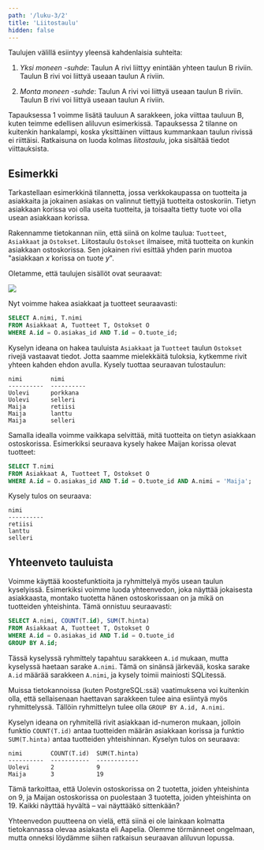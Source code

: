 ```yaml
---
path: '/luku-3/2'
title: 'Liitostaulu'
hidden: false
---
```


Taulujen välillä esiintyy yleensä kahdenlaisia suhteita:

1. _Yksi moneen -suhde_:
   Taulun A rivi liittyy enintään yhteen taulun B riviin.
   Taulun B rivi voi liittyä useaan taulun A riviin.

2. _Monta moneen -suhde_:
   Taulun A rivi voi liittyä useaan taulun B riviin.
   Taulun B rivi voi liittyä useaan taulun A riviin.

Tapauksessa 1 voimme lisätä tauluun A sarakkeen,
joka viittaa tauluun B, kuten teimme edellisen aliluvun esimerkissä.
Tapauksessa 2 tilanne on kuitenkin hankalampi,
koska yksittäinen viittaus kummankaan taulun rivissä ei riittäisi.
Ratkaisuna on luoda kolmas _liitostaulu_, joka sisältää tiedot viittauksista.

## Esimerkki

Tarkastellaan esimerkkinä tilannetta,
jossa verkkokaupassa on tuotteita ja asiakkaita
ja jokainen asiakas on valinnut tiettyjä tuotteita ostoskoriin.
Tietyn asiakkaan korissa voi olla useita tuotteita,
ja toisaalta tietty tuote voi olla usean asiakkaan korissa.

Rakennamme tietokannan niin, että siinä on kolme taulua:
`Tuotteet`, `Asiakkaat` ja `Ostokset`.
Liitostaulu `Ostokset` ilmaisee,
mitä tuotteita on kunkin asiakkaan ostoskorissa.
Sen jokainen rivi esittää yhden parin muotoa
"asiakkaan _x_ korissa on tuote _y_".

Oletamme, että taulujen sisällöt ovat seuraavat:

<img src="/taulut.png">

Nyt voimme hakea asiakkaat ja tuotteet seuraavasti:

```sql
SELECT A.nimi, T.nimi
FROM Asiakkaat A, Tuotteet T, Ostokset O
WHERE A.id = O.asiakas_id AND T.id = O.tuote_id;
```

Kyselyn ideana on hakea tauluista `Asiakkaat` ja `Tuotteet`
taulun `Ostokset` rivejä vastaavat tiedot.
Jotta saamme mielekkäitä tuloksia,
kytkemme rivit yhteen kahden ehdon avulla.
Kysely tuottaa seuraavan tulostaulun:

```x
nimi        nimi      
----------  ----------
Uolevi      porkkana  
Uolevi      selleri   
Maija       retiisi   
Maija       lanttu    
Maija       selleri   
```

Samalla idealla voimme vaikkapa selvittää,
mitä tuotteita on tietyn asiakkaan ostoskorissa.
Esimerkiksi seuraava kysely hakee Maijan korissa olevat tuotteet:

```sql
SELECT T.nimi
FROM Asiakkaat A, Tuotteet T, Ostokset O
WHERE A.id = O.asiakas_id AND T.id = O.tuote_id AND A.nimi = 'Maija';
```

Kysely tulos on seuraava:

```x
nimi      
----------
retiisi   
lanttu    
selleri   
```

## Yhteenveto tauluista

Voimme käyttää koostefunktioita ja ryhmittelyä
myös usean taulun kyselyissä.
Esimerkiksi voimme luoda yhteenvedon,
joka näyttää jokaisesta asiakkaasta,
montako tuotetta hänen ostoskorissaan on
ja mikä on tuotteiden yhteishinta.
Tämä onnistuu seuraavasti:

```sql
SELECT A.nimi, COUNT(T.id), SUM(T.hinta)
FROM Asiakkaat A, Tuotteet T, Ostokset O
WHERE A.id = O.asiakas_id AND T.id = O.tuote_id
GROUP BY A.id;
```

<text-box variant='hint' name='Miten ryhmitellään?'>

Tässä kyselyssä ryhmittely tapahtuu sarakkeen `A.id` mukaan,
mutta kyselyssä haetaan sarake `A.nimi`.
Tämä on sinänsä järkevää, koska sarake `A.id`
määrää sarakkeen `A.nimi`,
ja kysely toimii mainiosti SQLitessä.

Muissa tietokannoissa (kuten PostgreSQL:ssä)
vaatimuksena voi kuitenkin olla,
että sellaisenaan haettavan sarakkeen
tulee aina esiintyä myös ryhmittelyssä.
Tällöin ryhmittelyn tulee olla
`GROUP BY A.id, A.nimi`.

</text-box>

Kyselyn ideana on ryhmitellä rivit asiakkaan id-numeron mukaan,
jolloin funktio `COUNT(T.id)` antaa tuotteiden määrän
asiakkaan korissa ja funktio `SUM(T.hinta)` antaa tuotteiden yhteishinnan.
Kyselyn tulos on seuraava:

```x
nimi        COUNT(T.id)  SUM(T.hinta)
----------  -----------  ------------
Uolevi      2            9           
Maija       3            19          
```

Tämä tarkoittaa, että Uolevin ostoskorissa on 2 tuotetta,
joiden yhteishinta on 9,
ja Maijan ostoskorissa on puolestaan 3 tuotetta,
joiden yhteishinta on 19.
Kaikki näyttää hyvältä – vai näyttääkö sittenkään?

Yhteenvedon puutteena on vielä, että siinä ei ole lainkaan
kolmatta tietokannassa olevaa asiakasta eli Aapelia.
Olemme törmänneet ongelmaan, mutta onneksi löydämme siihen
ratkaisun seuraavan aliluvun lopussa.
